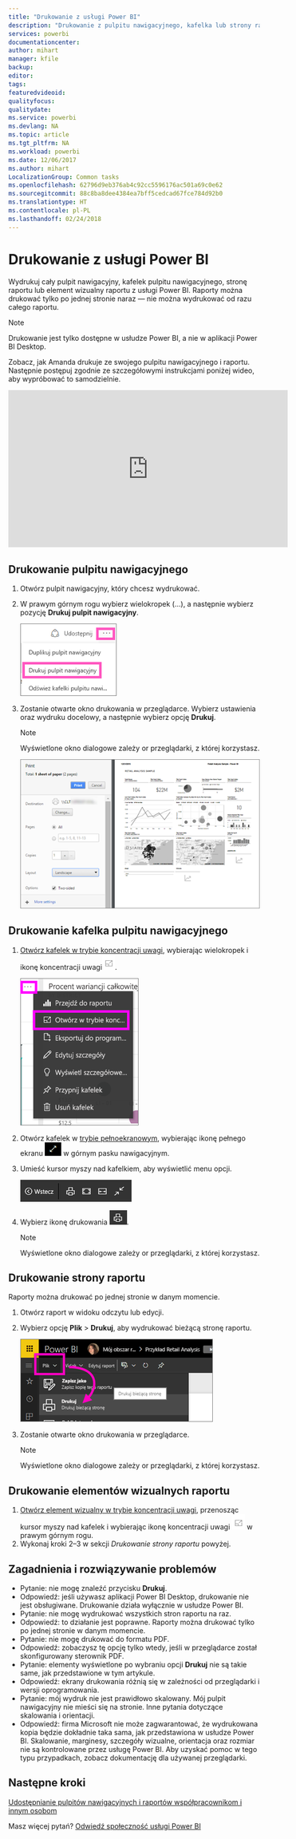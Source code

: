 ```yaml
---
title: "Drukowanie z usługi Power BI"
description: "Drukowanie z pulpitu nawigacyjnego, kafelka lub strony raportu z usługi Power BI."
services: powerbi
documentationcenter: 
author: mihart
manager: kfile
backup: 
editor: 
tags: 
featuredvideoid: 
qualityfocus: 
qualitydate: 
ms.service: powerbi
ms.devlang: NA
ms.topic: article
ms.tgt_pltfrm: NA
ms.workload: powerbi
ms.date: 12/06/2017
ms.author: mihart
LocalizationGroup: Common tasks
ms.openlocfilehash: 62796d9eb376ab4c92cc5596176ac501a69c0e62
ms.sourcegitcommit: 88c8ba8dee4384ea7bff5cedcad67fce784d92b0
ms.translationtype: HT
ms.contentlocale: pl-PL
ms.lasthandoff: 02/24/2018
---
```

# <a name="printing-from-power-bi-service"></a>Drukowanie z usługi Power BI
Wydrukuj cały pulpit nawigacyjny, kafelek pulpitu nawigacyjnego, stronę raportu lub element wizualny raportu z usługi Power BI. Raporty można drukować tylko po jednej stronie naraz — nie można wydrukować od razu całego raportu.

> [!NOTE]
> Drukowanie jest tylko dostępne w usłudze Power BI, a nie w aplikacji Power BI Desktop.
> 
> 

Zobacz, jak Amanda drukuje ze swojego pulpitu nawigacyjnego i raportu. Następnie postępuj zgodnie ze szczegółowymi instrukcjami poniżej wideo, aby wypróbować to samodzielnie.

<iframe width="560" height="315" src="https://www.youtube.com/embed/jtlLGRKBvXY" frameborder="0" allowfullscreen></iframe>

## <a name="print-a-dashboard"></a>Drukowanie pulpitu nawigacyjnego
1. Otwórz pulpit nawigacyjny, który chcesz wydrukować.
2. W prawym górnym rogu wybierz wielokropek (...), a następnie wybierz pozycję **Drukuj pulpit nawigacyjny**.
   
    ![](media/service-print/pbi_print_dash_ellipses.png)
3. Zostanie otwarte okno drukowania w przeglądarce. Wybierz ustawienia oraz wydruku docelowy, a następnie wybierz opcję **Drukuj**.
   
   > [!NOTE]
   > Wyświetlone okno dialogowe zależy or przeglądarki, z której korzystasz.
   > 
   > 
   
    ![](media/service-print/pbi_print_dash_new2.png)

## <a name="print-a-dashboard-tile"></a>Drukowanie kafelka pulpitu nawigacyjnego
1. [Otwórz kafelek w trybie koncentracji uwagi](service-focus-mode.md), wybierając wielokropek i ikonę koncentracji uwagi![](media/service-print/power-bi-focus-icon.png).
   
    ![](media/service-print/menu-options.png)
2. Otwórz kafelek w [trybie pełnoekranowym](service-fullscreen-mode.md), wybierając ikonę pełnego ekranu ![](media/service-print/power-bi-full-screen-icon.png) w górnym pasku nawigacyjnym.
3. Umieść kursor myszy nad kafelkiem, aby wyświetlić menu opcji.
   
    ![](media/service-print/menu-options-new.png)
4. Wybierz ikonę drukowania ![](media/service-print/print-icon.png).     
   
   > [!NOTE]
   > Wyświetlone okno dialogowe zależy or przeglądarki, z której korzystasz.
   > 
   > 

## <a name="print-a-report-page"></a>Drukowanie strony raportu
Raporty można drukować po jednej stronie w danym momencie.

1. Otwórz raport w widoku odczytu lub edycji.
2. Wybierz opcję **Plik** > **Drukuj**, aby wydrukować bieżącą stronę raportu.
   
    ![](media/service-print/power-bi-print.png)
3. Zostanie otwarte okno drukowania w przeglądarce.
   
   > [!NOTE]
   > Wyświetlone okno dialogowe zależy or przeglądarki, z której korzystasz.
   > 
   > 

## <a name="print-a-report-visual"></a>Drukowanie elementów wizualnych raportu
1. [Otwórz element wizualny w trybie koncentracji uwagi](service-focus-mode.md), przenosząc kursor myszy nad kafelek i wybierając ikonę koncentracji uwagi ![](media/service-print/power-bi-focus-icon.png) w prawym górnym rogu.
2. Wykonaj kroki 2–3 w sekcji *Drukowanie strony raportu* powyżej.

## <a name="considerations-and-troubleshooting"></a>Zagadnienia i rozwiązywanie problemów
* Pytanie: nie mogę znaleźć przycisku **Drukuj**.    
* Odpowiedź: jeśli używasz aplikacji Power BI Desktop, drukowanie nie jest obsługiwane.  Drukowanie działa wyłącznie w usłudze Power BI.
* Pytanie: nie mogę wydrukować wszystkich stron raportu na raz.    
* Odpowiedź: to działanie jest poprawne. Raporty można drukować tylko po jednej stronie w danym momencie.
* Pytanie: nie mogę drukować do formatu PDF.    
* Odpowiedź: zobaczysz tę opcję tylko wtedy, jeśli w przeglądarce został skonfigurowany sterownik PDF.    
* Pytanie: elementy wyświetlone po wybraniu opcji **Drukuj** nie są takie same, jak przedstawione w tym artykule.    
* Odpowiedź: ekrany drukowania różnią się w zależności od przeglądarki i wersji oprogramowania.
* Pytanie: mój wydruk nie jest prawidłowo skalowany.  Mój pulpit nawigacyjny nie mieści się na stronie. Inne pytania dotyczące skalowania i orientacji.    
* Odpowiedź: firma Microsoft nie może zagwarantować, że wydrukowana kopia będzie dokładnie taka sama, jak przedstawiona w usłudze Power BI. Skalowanie, marginesy, szczegóły wizualne, orientacja oraz rozmiar nie są kontrolowane przez usługę Power BI. Aby uzyskać pomoc w tego typu przypadkach, zobacz dokumentację dla używanej przeglądarki.      

## <a name="next-steps"></a>Następne kroki
[Udostępnianie pulpitów nawigacyjnych i raportów współpracownikom i innym osobom](service-share-dashboards.md)

Masz więcej pytań? [Odwiedź społeczność usługi Power BI](http://community.powerbi.com/)

